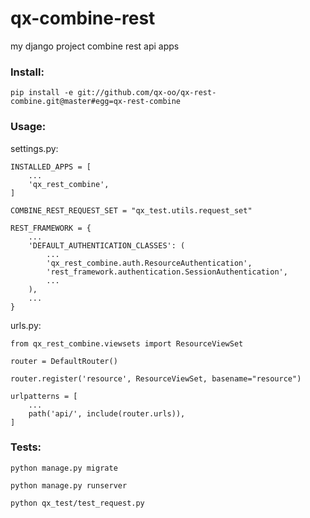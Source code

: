 # qx-combine-rest

my django project combine rest api apps

### Install:

    pip install -e git://github.com/qx-oo/qx-rest-combine.git@master#egg=qx-rest-combine

### Usage:

settings.py:

    INSTALLED_APPS = [
        ...
        'qx_rest_combine',
    ]

    COMBINE_REST_REQUEST_SET = "qx_test.utils.request_set"

    REST_FRAMEWORK = {
        ...
        'DEFAULT_AUTHENTICATION_CLASSES': (
            ...
            'qx_rest_combine.auth.ResourceAuthentication',
            'rest_framework.authentication.SessionAuthentication',
            ...
        ),
        ...
    }

urls.py:

    from qx_rest_combine.viewsets import ResourceViewSet

    router = DefaultRouter()

    router.register('resource', ResourceViewSet, basename="resource")

    urlpatterns = [
        ...
        path('api/', include(router.urls)),
    ]

### Tests:

    python manage.py migrate

    python manage.py runserver

    python qx_test/test_request.py